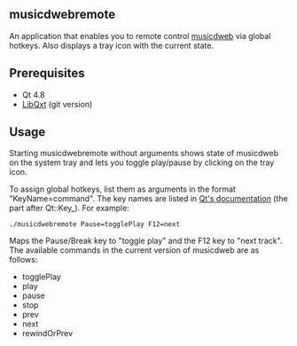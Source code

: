 ## musicdwebremote

An application that enables you to remote control [musicdweb](https://github.com/mvirkkunen/musicdweb) via global hotkeys. Also displays a tray icon with the current state.

## Prerequisites

* Qt 4.8
* [LibQxt](http://libqxt.org/) (git version)

## Usage

Starting musicdwebremote without arguments shows state of musicdweb on the system tray and lets you toggle play/pause by clicking on the tray icon.

To assign global hotkeys, list them as arguments in the format "KeyName=command". The key names are listed in [Qt's documentation](http://qt-project.org/doc/qt-4.8/qt.html#Key-enum) (the part after Qt::Key_). For example:

    ./musicdwebremote Pause=togglePlay F12=next

Maps the Pause/Break key to "toggle play" and the F12 key to "next track". The available commands in the current version of musicdweb are as follows:

* togglePlay
* play
* pause
* stop
* prev
* next
* rewindOrPrev
